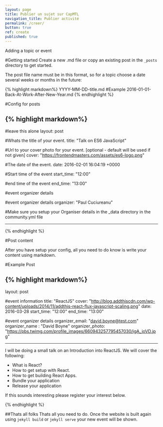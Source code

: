 ```yaml
---
layout: page
title: Publier un sujet sur CapMTL
navigation_title: Publier activité
permalink: /creer/
button: true
ref: create
published: true
---
```


Adding a topic or event

#Getting started
Create a new .md file or copy an existing post in the  `_posts` directory to get started. 

The post file name must be in this format, so for a topic choose a date several weeks or months in the future:

{% highlight markdown%}
YYYY-MM-DD-title.md
#Example 2016-01-01-Back-At-Work-After-New-Year.md
{% endhighlight %}

#Config for posts

{% highlight markdown%}
---
#leave this alone
layout: post

#Whats the title of your event.
title:  "Talk on ES6 JavaScript"

#Url to your cover photo for your event. [optional - default will be used if not given]
cover: "https://frontendmasters.com/assets/es6-logo.png"

#The date of the event.
date:   2016-02-01 16:04:19 +0000

#Start time of the event
start_time: "12:00"

#end time of the event
end_time: "13:00"

#event organizer details

#event organizer details
organizer: "Paul Cuciureanu"

#Make sure you setup your Organiser details in the _data directory in the community.yml file

---
{% endhighlight %}

#Post content

After you have setup your config, all you need to do know is write your content using markdown.

#Example Post

{% highlight markdown%}
---
layout: post

#event information
title:  "ReactJS"
cover: "http://blog.addthiscdn.com/wp-content/uploads/2014/11/addthis-react-flux-javascript-scaling.png"
date:   2016-03-28
start_time: "12:00"
end_time: "13:00"

#event organizer details
organizer_email: "david.boyne@test.com"
organizer_name : "David Boyne"
organizer_photo: "https://pbs.twimg.com/profile_images/660943257795457030/igA_joVD.jpg"

---

I will be doing a small talk on an Introduction into ReactJS. We will cover the following:

- What is React?
- How to get setup with React.
- How to get building React Apps.
- Bundle your application
- Release your application

If this sounds interesting please register your interest below.


{% endhighlight %}

##Thats all folks
Thats all you need to do. Once the website is built again using `jekyll build` or `jekyll serve` your new event will be shown.
